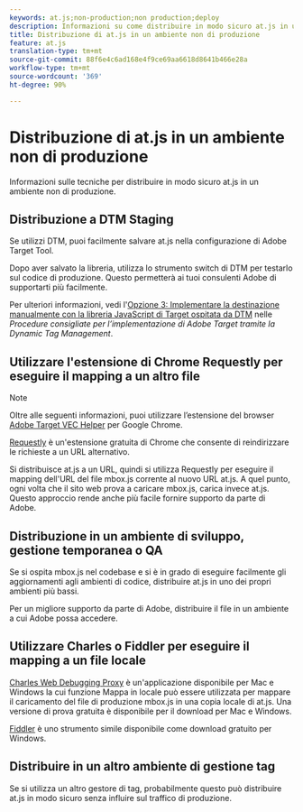 ```yaml
---
keywords: at.js;non-production;non production;deploy
description: Informazioni su come distribuire in modo sicuro at.js in un ambiente non di produzione.
title: Distribuzione di at.js in un ambiente non di produzione
feature: at.js
translation-type: tm+mt
source-git-commit: 88f6e4c6ad168e4f9ce69aa6618d8641b466e28a
workflow-type: tm+mt
source-wordcount: '369'
ht-degree: 90%

---
```



# Distribuzione di at.js in un ambiente non di produzione

Informazioni sulle tecniche per distribuire in modo sicuro at.js in un ambiente non di produzione.

## Distribuzione a DTM Staging

Se utilizzi DTM, puoi facilmente salvare at.js nella configurazione di Adobe Target Tool.

Dopo aver salvato la libreria, utilizza lo strumento switch di DTM per testarlo sul codice di produzione. Questo permetterà ai tuoi consulenti Adobe di supportarti più facilmente.

Per ulteriori informazioni, vedi l&#39;[Opzione 3: Implementare la destinazione manualmente con la libreria JavaScript di Target ospitata da DTM](https://experienceleague.adobe.com/docs/dtm/implementing/target/add-target/t-implementing-target-manually-js-hosted-dtm.html) nelle *Procedure consigliate per l’implementazione di Adobe Target tramite la Dynamic Tag Management*.

## Utilizzare l&#39;estensione di Chrome Requestly per eseguire il mapping a un altro file

>[!NOTE]
>
>Oltre alle seguenti informazioni, puoi utilizzare l’estensione del browser [Adobe Target VEC Helper](/help/c-experiences/c-visual-experience-composer/r-troubleshoot-composer/vec-helper-browser-extension.md) per Google Chrome.

[Requestly](https://chrome.google.com/webstore/detail/requestly/mdnleldcmiljblolnjhpnblkcekpdkpa?hl=en) è un&#39;estensione gratuita di Chrome che consente di reindirizzare le richieste a un URL alternativo.

Si distribuisce at.js a un URL, quindi si utilizza Requestly per eseguire il mapping dell&#39;URL del file mbox.js corrente al nuovo URL at.js. A quel punto, ogni volta che il sito web prova a caricare mbox.js, carica invece at.js. Questo approccio rende anche più facile fornire supporto da parte di Adobe.

## Distribuzione in un ambiente di sviluppo, gestione temporanea o QA

Se si ospita mbox.js nel codebase e si è in grado di eseguire facilmente gli aggiornamenti agli ambienti di codice, distribuire at.js in uno dei propri ambienti più bassi.

Per un migliore supporto da parte di Adobe, distribuire il file in un ambiente a cui Adobe possa accedere.

## Utilizzare Charles o Fiddler per eseguire il mapping a un file locale

[Charles Web Debugging Proxy](https://www.charlesproxy.com/) è un&#39;applicazione disponibile per Mac e Windows la cui funzione Mappa in locale può essere utilizzata per mappare il caricamento del file di produzione mbox.js in una copia locale di at.js. Una versione di prova gratuita è disponibile per il download per Mac e Windows.

[Fiddler](https://www.telerik.com/fiddler) è uno strumento simile disponibile come download gratuito per Windows.

## Distribuire in un altro ambiente di gestione tag

Se si utilizza un altro gestore di tag, probabilmente questo può distribuire at.js in modo sicuro senza influire sul traffico di produzione.